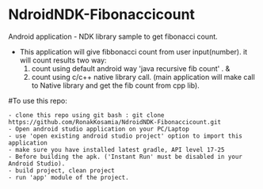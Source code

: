 # NdroidNDK-Fibonaccicount
Android application - NDK library sample to get fibonacci count.

- This application will give fibbonacci count from user input(number). 
 it will count results two way: 
  1. count using default android way 'java recursive fib count' . & 
  2. count using c/c++ native library call. (main application will make call to Native library and get the fib count from cpp lib).
  
  
  
 #To use this repo: 
  
    - clone this repo using git bash : git clone https://github.com/RonakKosamia/NdroidNDK-Fibonaccicount.git
    - Open android studio application on your PC/Laptop
    - use 'open existing android studio project' option to import this application
    - make sure you have installed latest gradle, API level 17-25
    - Before building the apk. ('Instant Run' must be disabled in your Android Studio).
    - build project, clean project
    - run 'app' module of the project.
